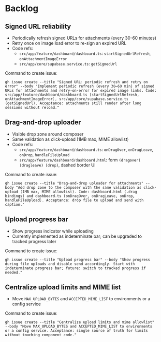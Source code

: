 # Backlog

## Signed URL reliability
- Periodically refresh signed URLs for attachments (every 30–60 minutes)
- Retry once on image load error to re-sign an expired URL
- Code refs:
  - `src/app/feature/dashboard/dashboard.ts`: `startSignedUrlRefresh`, `onAttachmentImageError`
  - `src/app/core/supabase.service.ts`: `getSignedUrl`

Command to create issue:
```
gh issue create --title "Signed URL: periodic refresh and retry on error" --body "Implement periodic refresh (every 30–60 min) of signed URLs for attachments and retry-on-error for expired image links. Code: src/app/feature/dashboard/dashboard.ts (startSignedUrlRefresh, onAttachmentImageError), src/app/core/supabase.service.ts (getSignedUrl). Acceptance: attachments still render after long sessions without reload."
```

## Drag-and-drop uploader
- Visible drop zone around composer
- Same validation as click-upload (1MB max, MIME allowlist)
- Code refs:
  - `src/app/feature/dashboard/dashboard.ts`: `onDragOver`, `onDragLeave`, `onDrop`, `handleFileUpload`
  - `src/app/feature/dashboard/dashboard.html`: form `(dragover) (dragleave) (drop)`, dashed border UI

Command to create issue:
```
gh issue create --title "Drag-and-drop uploader for attachments" --body "Add drop zone to the composer with the same validation as click-upload (1MB max, MIME allowlist). Code: dashboard.html (.drag bindings) and dashboard.ts (onDragOver, onDragLeave, onDrop, handleFileUpload). Acceptance: drop file to upload and send with caption."
```

## Upload progress bar
- Show progress indicator while uploading
- Currently implemented as indeterminate bar; can be upgraded to tracked progress later

Command to create issue:
```
gh issue create --title "Upload progress bar" --body "Show progress during file uploads and disable send accordingly. Start with indeterminate progress bar; future: switch to tracked progress if needed."
```

## Centralize upload limits and MIME list
- Move `MAX_UPLOAD_BYTES` and `ACCEPTED_MIME_LIST` to environments or a config service

Command to create issue:
```
gh issue create --title "Centralize upload limits and mime allowlist" --body "Move MAX_UPLOAD_BYTES and ACCEPTED_MIME_LIST to environments or a config service. Acceptance: single source of truth for limits without touching component code."
```
